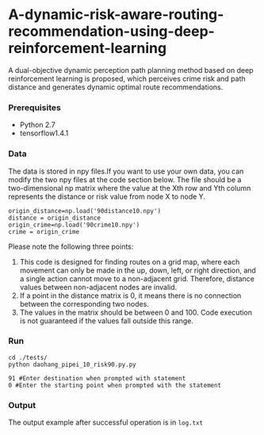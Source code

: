 # A-dynamic-risk-aware-routing-recommendation-using-deep-reinforcement-learning
A dual-objective dynamic perception path planning method based on deep reinforcement learning is proposed, which perceives crime risk and path distance and generates dynamic optimal route recommendations.
### Prerequisites

- Python 2.7
- tensorflow1.4.1

### Data

The data is stored in npy files.If you want to use your own data, you can modify the two npy files at the code section below. The file should be a two-dimensional np matrix where the value at the Xth row and Yth column represents the distance or risk value from node X to node Y. 

```
origin_distance=np.load('90distance10.npy')
distance = origin_distance
origin_crime=np.load('90crime10.npy')
crime = origin_crime
```

Please note the following three points:
1. This code is designed for finding routes on a grid map, where each movement can only be made in the up, down, left, or right direction, and a single action cannot move to a non-adjacent grid. Therefore, distance values between non-adjacent nodes are invalid.
2. If a point in the distance matrix is 0, it means there is no connection between the corresponding two nodes.
3. The values in the matrix should be between 0 and 100. Code execution is not guaranteed if the values fall outside this range.

### Run
```
cd ./tests/
python daohang_pipei_10_risk90.py.py

91 #Enter destination when prompted with statement 
0 #Enter the starting point when prompted with the statement 

```


### Output

The output example after successful operation is in ```log.txt```

